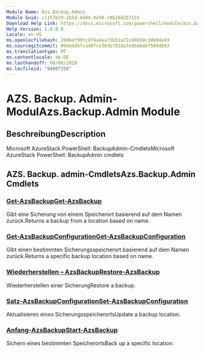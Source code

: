 ```yaml
---
Module Name: Azs.Backup.Admin
Module Guid: c1157b29-2b5d-4d44-8e50-c9630d257155
Download Help Link: https://docs.microsoft.com/powershell/module/azs.backup.admin
Help Version: 1.0.0.0
Locale: en-US
ms.openlocfilehash: 2606ef99fc9f4a4aa73b51a72cd8659c38b8de93
ms.sourcegitcommit: 09eb4dbfcad6fce303b793dafe9bebdef589db03
ms.translationtype: MT
ms.contentlocale: de-DE
ms.lasthandoff: 08/08/2020
ms.locfileid: "94007250"
---
```

# <span data-ttu-id="8c1c2-101">AZS. Backup. Admin-Modul</span><span class="sxs-lookup"><span data-stu-id="8c1c2-101">Azs.Backup.Admin Module</span></span>
## <span data-ttu-id="8c1c2-102">Beschreibung</span><span class="sxs-lookup"><span data-stu-id="8c1c2-102">Description</span></span>
<span data-ttu-id="8c1c2-103">Microsoft AzureStack PowerShell: BackupAdmin-Cmdlets</span><span class="sxs-lookup"><span data-stu-id="8c1c2-103">Microsoft AzureStack PowerShell: BackupAdmin cmdlets</span></span>

## <span data-ttu-id="8c1c2-104">AZS. Backup. admin-Cmdlets</span><span class="sxs-lookup"><span data-stu-id="8c1c2-104">Azs.Backup.Admin Cmdlets</span></span>
### [<span data-ttu-id="8c1c2-105">Get-AzsBackup</span><span class="sxs-lookup"><span data-stu-id="8c1c2-105">Get-AzsBackup</span></span>](Get-AzsBackup.md)
<span data-ttu-id="8c1c2-106">Gibt eine Sicherung von einem Speicherort basierend auf dem Namen zurück.</span><span class="sxs-lookup"><span data-stu-id="8c1c2-106">Returns a backup from a location based on name.</span></span>

### [<span data-ttu-id="8c1c2-107">Get-AzsBackupConfiguration</span><span class="sxs-lookup"><span data-stu-id="8c1c2-107">Get-AzsBackupConfiguration</span></span>](Get-AzsBackupConfiguration.md)
<span data-ttu-id="8c1c2-108">Gibt einen bestimmten Sicherungsspeicherort basierend auf dem Namen zurück.</span><span class="sxs-lookup"><span data-stu-id="8c1c2-108">Returns a specific backup location based on name.</span></span>

### [<span data-ttu-id="8c1c2-109">Wiederherstellen – AzsBackup</span><span class="sxs-lookup"><span data-stu-id="8c1c2-109">Restore-AzsBackup</span></span>](Restore-AzsBackup.md)
<span data-ttu-id="8c1c2-110">Wiederherstellen einer Sicherung</span><span class="sxs-lookup"><span data-stu-id="8c1c2-110">Restore a backup.</span></span>

### [<span data-ttu-id="8c1c2-111">Satz-AzsBackupConfiguration</span><span class="sxs-lookup"><span data-stu-id="8c1c2-111">Set-AzsBackupConfiguration</span></span>](Set-AzsBackupConfiguration.md)
<span data-ttu-id="8c1c2-112">Aktualisieren eines Sicherungsspeicherorts</span><span class="sxs-lookup"><span data-stu-id="8c1c2-112">Update a backup location.</span></span>

### [<span data-ttu-id="8c1c2-113">Anfang-AzsBackup</span><span class="sxs-lookup"><span data-stu-id="8c1c2-113">Start-AzsBackup</span></span>](Start-AzsBackup.md)
<span data-ttu-id="8c1c2-114">Sichern eines bestimmten Speicherorts</span><span class="sxs-lookup"><span data-stu-id="8c1c2-114">Back up a specific location.</span></span>

